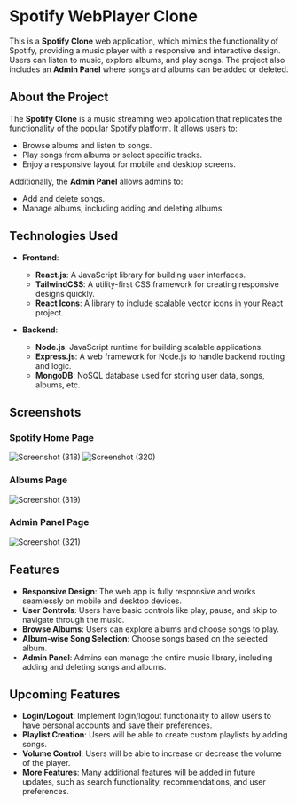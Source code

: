 # Spotify WebPlayer Clone

This is a **Spotify Clone** web application, which mimics the functionality of Spotify, providing a music player with a responsive and interactive design. Users can listen to music, explore albums, and play songs. The project also includes an **Admin Panel** where songs and albums can be added or deleted.

## About the Project

The **Spotify Clone** is a music streaming web application that replicates the functionality of the popular Spotify platform. It allows users to:

- Browse albums and listen to songs.
- Play songs from albums or select specific tracks.
- Enjoy a responsive layout for mobile and desktop screens.

Additionally, the **Admin Panel** allows admins to:

- Add and delete songs.
- Manage albums, including adding and deleting albums.

## Technologies Used

- **Frontend**:
  - **React.js**: A JavaScript library for building user interfaces.
  - **TailwindCSS**: A utility-first CSS framework for creating responsive designs quickly.
  - **React Icons**: A library to include scalable vector icons in your React project.
- **Backend**:

  - **Node.js**: JavaScript runtime for building scalable applications.
  - **Express.js**: A web framework for Node.js to handle backend routing and logic.
  - **MongoDB**: NoSQL database used for storing user data, songs, albums, etc.

## Screenshots

### Spotify Home Page

![Screenshot (318)](https://github.com/user-attachments/assets/201f6593-51a9-441d-8562-e849c455e951)
![Screenshot (320)](https://github.com/user-attachments/assets/88211f1c-8287-44f8-937a-df1507011006)

### Albums Page
![Screenshot (319)](https://github.com/user-attachments/assets/0b5f88c6-663c-44cd-af58-d318f54f3f65)

### Admin Panel Page

![Screenshot (321)](https://github.com/user-attachments/assets/d55088a6-12ba-4833-b3e9-6afc7a23d1b3)

## Features

- **Responsive Design**: The web app is fully responsive and works seamlessly on mobile and desktop devices.
- **User Controls**: Users have basic controls like play, pause, and skip to navigate through the music.
- **Browse Albums**: Users can explore albums and choose songs to play.
- **Album-wise Song Selection**: Choose songs based on the selected album.
- **Admin Panel**: Admins can manage the entire music library, including adding and deleting songs and albums.

## Upcoming Features

- **Login/Logout**: Implement login/logout functionality to allow users to have personal accounts and save their preferences.
- **Playlist Creation**: Users will be able to create custom playlists by adding songs.
- **Volume Control**: Users will be able to increase or decrease the volume of the player.
- **More Features**: Many additional features will be added in future updates, such as search functionality, recommendations, and user preferences.
